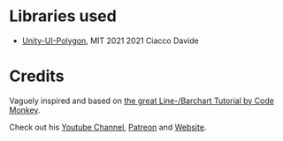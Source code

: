# Libraries used
- [Unity-UI-Polygon](https://github.com/CiaccoDavide/Unity-UI-Polygon), MIT 2021 2021 Ciacco Davide

# Credits
Vaguely inspired and based on [the great Line-/Barchart Tutorial by Code Monkey](https://www.youtube.com/playlist?list=PLzDRvYVwl53v5ur4GluoabyckImZz3TVQ).

Check out his [Youtube Channel](https://www.youtube.com/c/CodeMonkeyUnity), [Patreon](https://www.patreon.com/unitycodemonkey) and [Website](https://unitycodemonkey.com/).
